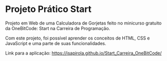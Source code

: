 # Projeto Prático Start

Projeto em Web de uma Calculadora de Gorjetas feito no minicurso gratuito da OneBitCode: Start na Carreira de Programação.

Com este projeto, foi possível aprender os conceitos de HTML, CSS e JavaScript e uma parte de suas funcionalidades.

Link para a aplicação: https://isapirola.github.io/Start_Carreira_OneBitCode/
